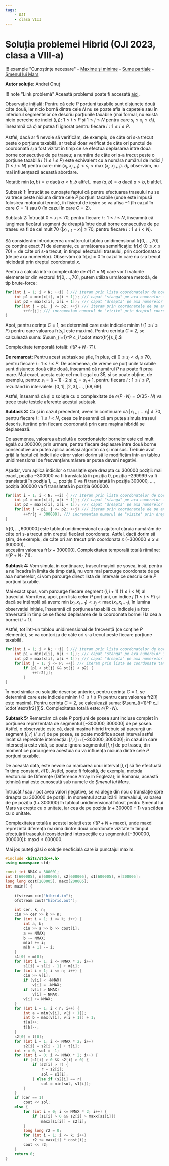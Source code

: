 ```yaml
---
tags:
    - OJI
    - clasa VIII
---
```


# Soluția problemei Hibrid (OJI 2023, clasa a VIII-a)

!!! example "Cunoștințe necesare"
    - [Maxime și minime](../../../../usor/maxime-minime.md)
    - [Sume parțiale](../../../../usor/partial-sums.md)
    - [Șmenul lui Mars](../../../../usor/partial-sums.md#smenul-lui-mars)

**Autor soluție**: Andrei Onuț

!!! note "Link problemă"
    Această problemă poate fi accesată [aici](https://kilonova.ro/problems/515/).

Observație inițială: Pentru că cele $P$ porțiuni taxabile sunt disjuncte două câte două, iar nicio bornă dintre cele $N$ nu se poate afla la capetele sau în interiorul segmentelor ce descriu porțiunile taxabile (mai formal, nu există nicio pereche de indici $(i, j)$: $1 \leq i \leq P$ și $1 \leq j \leq N$ pentru care $s_i \leq x_j \leq d_i$), înseamnă că $d_i$ ar putea fi ignorat pentru fiecare $i: 1 \leq i \leq P$.  

Astfel, dacă ar fi nevoie să verificăm, de exemplu, de câte ori s-a trecut peste o porțiune taxabilă, ar trebui doar verificat de câte ori punctul de coordonată $s_i$ a fost vizitat în timp ce se efectua deplasarea între două borne consecutive de pe traseu; a număra de câte ori s-a trecut peste o porțiune taxabilă $i$ $(1 \leq i \leq P)$ este echivalent cu a număra numărul de indici $j$ $(1 \leq j < N)$ pentru care: $\min(x_j, x_{j+1}) < s_i < \max(x_j, x_{j+1}).$ $d_i$, observăm, nu mai influențează această abordare.  

Notații: $\min(a, b) = a \ \text{dacă} \ a < b, b \ \text{altfel.}$. $\max(a, b) = a \ \text{dacă} \ a > b, b \ \text{altfel.}$

Subtask 1: Întrucât se cunoaște faptul că pentru efectuarea traseului nu se va trece peste niciuna dintre cele $P$ porțiuni taxabile (unde este impusă folosirea motorului termic), în fișierul de ieșire se va afișa $-1$ (în cazul în care $C = 1$) sau 0 (în cazul în care $C = 2$).  

Subtask 2: Întrucât $0 \leq x_i \leq 70$, pentru fiecare $i: 1 \leq i \leq N$, înseamnă că lungimea fiecărui segment de dreaptă între două borne consecutive de pe traseu va fi de cel mult 70 ($|x_{i+1} - x_i| \leq 70$, pentru fiecare $i: 1 \leq i < N$).  

Să considerăm introducerea următorului tablou unidimensional $\text{fr}[0, \ldots, 70]$ ce conține exact 71 de elemente, cu următoarea semnificație: $\text{fr}[x] \, (0 \leq x \leq 70) = \text{de câte ori s-a trecut, în timpul efectuării traseului, prin coordonata } x \text{ (de pe axa numerelor)}$. Observăm că $\text{fr}[x] = 0$ în cazul în care nu s-a trecut niciodată prin dreptul coordonatei $x$.  

Pentru a calcula într-o complexitate de $\mathcal{O}(71 \times N)$ care vor fi valorile elementelor din vectorul $\text{fr}[0, \ldots, 70]$, putem utiliza următoarea metodă, de tip brute-force:  

```cpp
for(int i = 1; i < N; ++i) { /// iteram prin lista coordonatelor de borne
    int p1 = min(x[i], x[i + 1]); /// capat "stanga" pe axa numerelor intregi
    int p2 = max(x[i], x[i + 1]); /// capat "dreapta" pe axa numerelor intregi
    for(int j = p1; j <= p2; ++j) /// iteram prin coordonatele de pe axa numerelor
        ++fr[j]; /// incrementam numarul de "vizite" prin dreptul coordonatei j
}
```
Apoi, pentru cerința $C = 1$, se determină care este indicele minim $i$ $(1 \leq i \leq P)$ pentru care valoarea $\text{fr}[s_i]$ este maximă. Pentru cerința $C = 2$, se calculează suma: $\sum_{i=1}^P c_i \cdot \text{fr}[s_i].$

Complexitate temporală totală: $\mathcal{O}(P + N \cdot 71)$.  

**De remarcat:** Pentru acest subtask se știe, în plus, că $0 \leq s_i < d_i \leq 70$, pentru fiecare $i: 1 \leq i \leq P$. De asemenea, de vreme ce porțiunile taxabile sunt disjuncte două câte două, înseamnă că numărul $P$ nu poate fi prea mare. Mai exact, acesta este cel mult egal cu 35, și se poate obține, de exemplu, pentru: $s_i = (i - 1) \cdot 2$ și $d_i = s_i + 1$, pentru fiecare $i: 1 \leq i \leq P$, rezultând în intervalele: $[0, 1], [2, 3], \ldots, [68, 69]$.  

Astfel, înseamnă că și o soluție cu o complexitate de $\mathcal{O}(P \cdot N) = O(35 \cdot N)$ va trece toate testele aferente acestui subtask.  

**Subtask 3:** Ca și în cazul precedent, avem în continuare că $|x_{i+1} - x_i| \leq 70$, pentru fiecare $i: 1 \leq i < N$, ceea ce înseamnă că am putea simula traseul descris, iterând prin fiecare coordonată prin care mașina hibridă se deplasează.  

De asemenea, valoarea absolută a coordonatelor bornelor este cel mult egală cu 300000; prin urmare, pentru fiecare deplasare între două borne consecutive am putea aplica același algoritm ca și mai sus. Trebuie avut grijă la faptul că indicii ale căror valori dorim să le modificăm într-un tablou unidimensional de frecvență/numărare ar putea deveni negativi.  

Așadar, vom aplica indicilor o translație spre dreapta cu 300000 poziții: mai exact, poziția $-300000$ va fi translatată în poziția 0, poziția $-299999$ va fi translatată în poziția 1, ..., poziția 0 va fi translatată în poziția 300000, ..., poziția 300000 va fi translatată în poziția 600000.  

```cpp
for(int i = 1; i < N; ++i) { /// iteram prin lista coordonatelor de borne
    int p1 = min(x[i], x[i + 1]); /// capat "stanga" pe axa numerelor intregi
    int p2 = max(x[i], x[i + 1]); /// capat "dreapta" pe axa numerelor intregi
    for(int j = p1; j <= p2; ++j) /// iteram prin coordonatele de pe axa numerelor
        ++fr[j + 300000]; /// incrementam numarul de "vizite" prin dreptul coordonatei j
}
```

$\text{fr}[0, \ldots, 600000]$ este tabloul unidimensional cu ajutorul căruia numărăm de câte ori s-a trecut prin dreptul fiecărei coordonate. Astfel, dacă dorim să știm, de exemplu, de câte ori am trecut prin coordonata $x$ $(-300000 \leq x \leq 300000)$,  
accesăm valoarea $\text{fr}[x + 300000]$. Complexitatea temporală totală rămâne: $\mathcal{O}(P + N \cdot 71)$.  

**Subtask 4:**  Vom simula, în continuare, traseul mașinii pe șosea, însă, pentru a ne încadra în limita de timp dată, nu vom mai parcurge coordonate de pe axa numerelor, ci vom parcurge direct lista de intervale ce descriu cele $P$ porțiuni taxabile.  

Mai exact spus, vom parcurge fiecare segment $(i, i + 1)$ $(1 \leq i < N)$ al traseului. Vom itera, apoi, prin lista celor $P$ porțiuni, un indice $j$ $(1 \leq j \leq P)$ și dacă se întâmplă să avem: $\min(x_i, x_{i+1}) < s_j < \max(x_i, x_{i+1})$, în lumina observației inițiale, înseamnă că porțiunea taxabilă cu indicele $j$ a fost traversată în timp ce se făcea deplasarea de la coordonata bornei $i$ la cea a bornei $(i + 1)$.  

Astfel, tot într-un tablou unidimensional de frecvență (ce conține $P$ elemente), se va contoriza de câte ori s-a trecut peste fiecare porțiune taxabilă.  

```cpp
for(int i = 1; i < N; ++i) { /// iteram prin lista coordonatelor de borne
    int p1 = min(x[i], x[i + 1]); /// capat "stanga" pe axa numerelor intregi
    int p2 = max(x[i], x[i + 1]); /// capat "dreapta" pe axa numerelor intregi
    for(int j = 1; j <= P; ++j) /// iteram prin lista de coordonate taxabile
        if (p1 < st[j] && st[j] < p2) {
            ++fr2[j];
        }
}
```

În mod similar cu soluțiile descrise anterior, pentru cerința $C = 1$, se determină care este indicele minim $i$ $(1 \leq i \leq P)$ pentru care valoarea $\text{fr2}[i]$ este maximă. Pentru cerința $C = 2$, se calculează suma: $\sum_{i=1}^P c_i \cdot \text{fr2}[i]$. Complexitatea totală este: $\mathcal{O}(P \cdot N)$.  

**Subtask 5:** Remarcăm că cele $P$ porțiuni de șosea sunt incluse complet în porțiunea reprezentată de segmentul $[-300000, 300000]$ de pe șosea. Astfel, o observație este că, dacă mașina hibrid trebuie să parcurgă un segment  $[l, r]$ $(l \leq r)$ de pe șosea, se poate modifica acest interval astfel încât să reprezinte intersecția: $[l, r] \cap [-300000, 300000];$  în cazul în care intersecția este vidă, se poate ignora segmentul $[l, r]$ de pe traseu, din moment ce parcurgerea acestuia nu va influența niciuna dintre cele $P$ porțiuni taxabile.  

De această dată, este nevoie ca marcarea unui interval $[l, r]$ să fie efectuată în timp constant, $\mathcal{O}(1)$. Astfel, poate fi folosită, de exemplu, metoda Vectorului de Diferențe (Difference Array în Engleză); în România, această tehnică mai este cunoscută sub numele de *Șmenul lui Mars*.  

Întrucât $l$ sau $r$ pot avea valori negative, se va alege din nou o translație spre dreapta cu 300000 de poziții. În momentul actualizării intervalului, valoarea de pe poziția $(l + 300000)$ în tabloul unidimensional folosit pentru Șmenul lui Mars va crește cu o unitate, iar cea de pe poziția $(r + 300000 + 1)$ va scădea cu o unitate.  

Complexitatea totală a acestei soluții este $\mathcal{O}(P + N + \text{maxd})$, unde $\text{maxd}$ reprezintă diferența maximă dintre două coordonate vizitate în timpul efectuării traseului (considerând intersecțiile cu segmentul $[-300000, 300000]$): $\text{maxd} \leq 600000$.

Mai jos puteți găsi o soluție neoficială care ia punctajul maxim.

```cpp
#include <bits/stdc++.h>
using namespace std;

const int NMAX = 300001;
int t[600005], m[600005], s2[600005], s1[600005], v[200005];
long long cost[200005], maxx[200005];
int main() {
    
    ifstream cin("hibrid.in");
    ofstream cout("hibrid.out");
    
    int cer, k, n;
    cin >> cer >> k >> n;
    for (int i = 1; i <= k; i++) {
        int a, b;
        cin >> a >> b >> cost[i];
        a += NMAX;
        b += NMAX;
        m[a] += i;
        m[b + 1] -= i;
    }
    s1[0] = m[0];
    for (int i = 1; i <= NMAX * 2; i++)
        s1[i] = s1[i - 1] + m[i];
    for (int i = 1; i <= n; i++) {
        cin >> v[i];
        if (v[i] < -NMAX)
            v[i] = -NMAX;
        if (v[i] > NMAX)
            v[i] = NMAX;
        v[i] += NMAX;
    }
    for (int i = 1; i < n; i++) {
        int a = min(v[i], v[i + 1]);
        int b = max(v[i], v[i + 1]) + 1;
        t[a]++;
        t[b]--;
    }
    s2[0] = t[0];
    for (int i = 1; i <= NMAX * 2; i++)
        s2[i] = s2[i - 1] + t[i];
    int r = 0, sol = -1;
    for (int i = 0; i <= NMAX * 2; i++) {
        if (s1[i] > 0 && s2[i] > 0) {
            if (s2[i] > r) {
                r = s2[i];
                sol = s1[i];
            } else if (s2[i] == r)
                sol = min(sol, s1[i]);
        }
    }
    if (cer == 1)
        cout << sol;
    else {
        for (int i = 0; i <= NMAX * 2; i++) {
            if (s1[i] > 0 && s2[i] > maxx[s1[i]])
                maxx[s1[i]] = s2[i];
        }
        long long r2 = 0;
        for (int i = 1; i <= k; i++)
            r2 += maxx[i] * cost[i];
        cout << r2;
    }
    return 0;
}
```